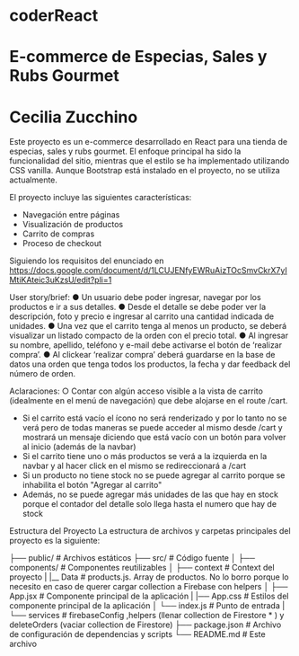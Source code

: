 # coderReact
# E-commerce de Especias, Sales y Rubs Gourmet
# Cecilia Zucchino

Este proyecto es un e-commerce desarrollado en React para una tienda de especias, sales y rubs gourmet. El enfoque principal ha sido la funcionalidad del sitio, mientras que el estilo se ha implementado utilizando CSS vanilla. Aunque Bootstrap está instalado en el proyecto, no se utiliza actualmente.

El proyecto incluye las siguientes características:

- Navegación entre páginas
- Visualización de productos
- Carrito de compras
- Proceso de checkout


Siguiendo los requisitos del enunciado en https://docs.google.com/document/d/1LCUJENfyEWRuAizTOcSmvCkrX7yIMtiKAteic3uKzsU/edit?pli=1 

User story/brief: 
● Un usuario debe poder ingresar, navegar por los productos e ir a sus detalles. 
● Desde el detalle se debe poder ver la descripción, foto y precio e ingresar al carrito una cantidad indicada de unidades. 
● Una vez que el carrito tenga al menos un producto, se deberá visualizar un listado compacto de la 	orden con el precio total. 
● Al ingresar su nombre, apellido, teléfono y e-mail debe activarse el botón de ‘realizar compra’.
● Al clickear ‘realizar compra’ deberá guardarse en la base de datos una orden que tenga todos los productos, la fecha y dar feedback del número de orden. 

Aclaraciones:
○ Contar con algún acceso visible a la vista de carrito (idealmente en el menú de navegación) que debe alojarse en el route /cart. 
- Si el carrito está vacío el ícono no será renderizado y por lo tanto no se verá pero de todas maneras se puede acceder al mismo desde /cart y mostrará un mensaje diciendo que está vacío con un botón para volver al inicio (además de la navbar)
- Si el carrito tiene uno o más productos se verá a la izquierda en la navbar y al hacer click en el mismo se redireccionará a /cart
- Si un producto no tiene stock no se puede agregar al carrito porque se inhabilita el botón "Agregar al carrito"
- Además, no se puede agregar más unidades de las que hay en stock porque el contador del detalle solo llega hasta el numero que hay de stock


Estructura del Proyecto
La estructura de archivos y carpetas principales del proyecto es la siguiente:

├── public/              # Archivos estáticos
├── src/                 # Código fuente
│   ├── components/      # Componentes reutilizables
│   ├── context          # Context del proyecto
|   |__ Data             # products.js. Array de productos. No lo borro porque lo necesito en caso de querer cargar collection a Firebase con helpers
│   ├── App.jsx          # Componente principal de la aplicación
|   |── App.css          # Estilos del componente principal de la aplicación
│   └── index.js         # Punto de entrada
|   └── services         # firebaseConfig ,helpers (llenar collection de Firestore * ) y deleteOrders (vaciar collection de Firestore)
├── package.json         # Archivo de configuración de dependencias y scripts
└── README.md            # Este archivo




